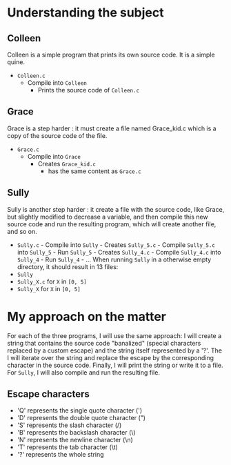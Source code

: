 # Understanding the subject

## Colleen

Colleen is a simple program that prints its own source code. It is a simple quine.

-   `Colleen.c`
    -   Compile into `Colleen`
        -   Prints the source code of `Colleen.c`

## Grace

Grace is a step harder : it must create a file named Grace_kid.c which is a copy of the source code of the file.

-   `Grace.c`
    -   Compile into `Grace`
        -   Creates `Grace_kid.c`
            -   has the same content as `Grace.c`

## Sully

Sully is another step harder : it create a file with the source code, like Grace, but slightly modified to decrease a variable, and then compile this new source code and run the resulting program, which will create another file, and so on.

-   `Sully.c` - Compile into `Sully` - Creates `Sully_5.c` - Compile `Sully_5.c` into `Sully_5` - Run `Sully_5` - Creates `Sully_4.c` - Compile `Sully_4.c` into `Sully_4` - Run `Sully_4` - ...
    When running `Sully` in a otherwise empty directory, it should result in 13 files:
-   `Sully`
-   `Sully_X.c` for `X` in `[0, 5]`
-   `Sully_X` for `X` in `[0, 5]`

# My approach on the matter

For each of the three programs, I will use the same approach: I will create a string that contains the source code "banalized" (special characters replaced by a custom escape) and the string itself represented by a '?'.
The I will iterate over the string and replace the escape by the corresponding character in the source code.
Finally, I will print the string or write it to a file. For `Sully`, I will also compile and run the resulting file.

## Escape characters

-   'Q' represents the single quote character (')
-   'D' represents the double quote character (")
-   'S' represents the slash character (/)
-   'B' represents the backslash character (\\)
-   'N' represents the newline character (\n)
-   'T' represents the tab character (\t)
-   '?' represents the whole string
